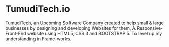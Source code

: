 # TumudiTech.io
TumudiTech, an Upcoming Software Company created to help small &amp; large businesses by designing and developing Websites for them, A Responsive-Front-End website using HTML5, CSS 3 and BOOTSTRAP 5. To level up my understanding in Frame-works.
